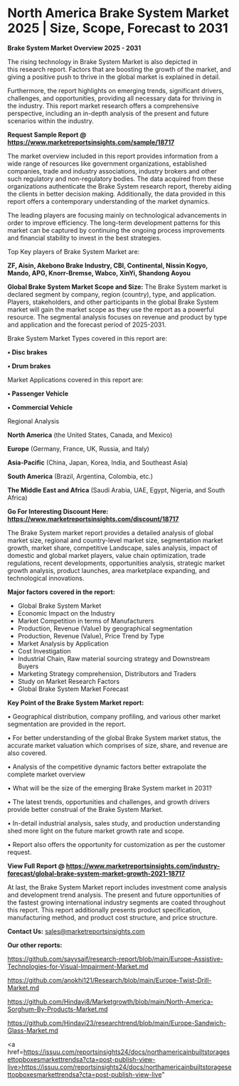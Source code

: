 # North America Brake System Market 2025 | Size, Scope, Forecast to 2031

<Strong> Brake System Market Overview 2025 - 2031</strong>

The rising technology in Brake System Market is also depicted in this research report. Factors that are boosting the growth of the market, and giving a positive push to thrive in the global market is explained in detail.

Furthermore, the report highlights on emerging trends, significant drivers, challenges, and opportunities, providing all necessary data for thriving in the industry. This report market research offers a comprehensive perspective, including an in-depth analysis of the present and future scenarios within the industry.

<strong>Request Sample Report @ <a href=https://www.marketreportsinsights.com/sample/18717>https://www.marketreportsinsights.com/sample/18717</a></strong>

The market overview included in this report provides information from a wide range of resources like government organizations, established companies, trade and industry associations, industry brokers and other such regulatory and non-regulatory bodies. The data acquired from these organizations authenticate the Brake System research report, thereby aiding the clients in better decision making. Additionally, the data provided in this report offers a contemporary understanding of the market dynamics.

The leading players are focusing mainly on technological advancements in order to improve efficiency. The long-term development patterns for this market can be captured by continuing the ongoing process improvements and financial stability to invest in the best strategies.

Top Key players of Brake System Market are:

<strong>ZF, Aisin, Akebono Brake Industry, CBI, Continental, Nissin Kogyo, Mando, APG, Knorr-Bremse, Wabco, XinYi, Shandong Aoyou</strong>

<strong><b>Global Brake System Market Scope and Size:</b></strong>
The Brake System market is declared segment by company, region (country), type, and application. Players, stakeholders, and other participants in the global Brake System market will gain the market scope as they use the report as a powerful resource. The segmental analysis focuses on revenue and product by type and application and the forecast period of 2025-2031.

Brake System Market Types covered in this report are:

<strong>• Disc brakes

• Drum brakes</strong>

Market Applications covered in this report are:

<strong>• Passenger Vehicle

• Commercial Vehicle</strong> 

Regional Analysis

<strong>North America</strong> (the United States, Canada, and Mexico)

<strong>Europe</strong> (Germany, France, UK, Russia, and Italy)

<strong>Asia-Pacific</strong> (China, Japan, Korea, India, and Southeast Asia)

<strong>South America</strong> (Brazil, Argentina, Colombia, etc.)

<strong>The Middle East and Africa</strong> (Saudi Arabia, UAE, Egypt, Nigeria, and South Africa)

<strong>Go For Interesting Discount Here: <a href=https://www.marketreportsinsights.com/discount/18717>https://www.marketreportsinsights.com/discount/18717</a></strong>

The Brake System market report provides a detailed analysis of global market size, regional and country-level market size, segmentation market growth, market share, competitive Landscape, sales analysis, impact of domestic and global market players, value chain optimization, trade regulations, recent developments, opportunities analysis, strategic market growth analysis, product launches, area marketplace expanding, and technological innovations.

<strong><b>Major factors covered in the report:</b></strong>
<ul>
  <li>Global Brake System Market </li>
  <li>Economic Impact on the Industry</li>
  <li>Market Competition in terms of Manufacturers</li>
  <li>Production, Revenue (Value) by geographical segmentation</li>
  <li>Production, Revenue (Value), Price Trend by Type</li>
  <li>Market Analysis by Application</li>
  <li>Cost Investigation</li>
  <li>Industrial Chain, Raw material sourcing strategy and Downstream Buyers</li>
  <li>Marketing Strategy comprehension, Distributors and Traders</li>
  <li>Study on Market Research Factors</li>
  <li>Global Brake System Market Forecast</li>
</ul>

<strong><b>Key Point of the Brake System Market report:</b></strong>

• Geographical distribution, company profiling, and various other market segmentation are provided in the report.

• For better understanding of the global Brake System market status, the accurate market valuation which comprises of size, share, and revenue are also covered.

• Analysis of the competitive dynamic factors better extrapolate the complete market overview

• What will be the size of the emerging Brake System market in 2031?

• The latest trends, opportunities and challenges, and growth drivers provide better construal of the Brake System Market.

• In-detail industrial analysis, sales study, and production understanding shed more light on the future market growth rate and scope.

• Report also offers the opportunity for customization as per the customer request.

<strong><b>View Full Report @ <a href=https://www.marketreportsinsights.com/industry-forecast/global-brake-system-market-growth-2021-18717>https://www.marketreportsinsights.com/industry-forecast/global-brake-system-market-growth-2021-18717</a></b></strong>


At last, the Brake System Market report includes investment come analysis and development trend analysis. The present and future opportunities of the fastest growing international industry segments are coated throughout this report. This report additionally presents product specification, manufacturing method, and product cost structure, and price structure.

<strong>Contact Us:</strong>
sales@marketreportsinsights.com

<strong>Our other reports:</strong>

<a href=https://github.com/sayysaif/research-report/blob/main/Europe-Assistive-Technologies-for-Visual-Impairment-Market.md>https://github.com/sayysaif/research-report/blob/main/Europe-Assistive-Technologies-for-Visual-Impairment-Market.md</a>

<a href=https://github.com/anokhi121/Research/blob/main/Europe-Twist-Drill-Market.md>https://github.com/anokhi121/Research/blob/main/Europe-Twist-Drill-Market.md</a>

<a href=https://github.com/Hindavi8/Marketgrowth/blob/main/North-America-Sorghum-By-Products-Market.md>https://github.com/Hindavi8/Marketgrowth/blob/main/North-America-Sorghum-By-Products-Market.md</a>

<a href=https://github.com/Hindavi23/researchtrend/blob/main/Europe-Sandwich-Glass-Market.md>https://github.com/Hindavi23/researchtrend/blob/main/Europe-Sandwich-Glass-Market.md</a>

<a href=https://issuu.com/reportsinsights24/docs/northamericainbuiltstoragesettopboxesmarkettrendsa?cta=post-publish-view-live>https://issuu.com/reportsinsights24/docs/northamericainbuiltstoragesettopboxesmarkettrendsa?cta=post-publish-view-live</a>"
